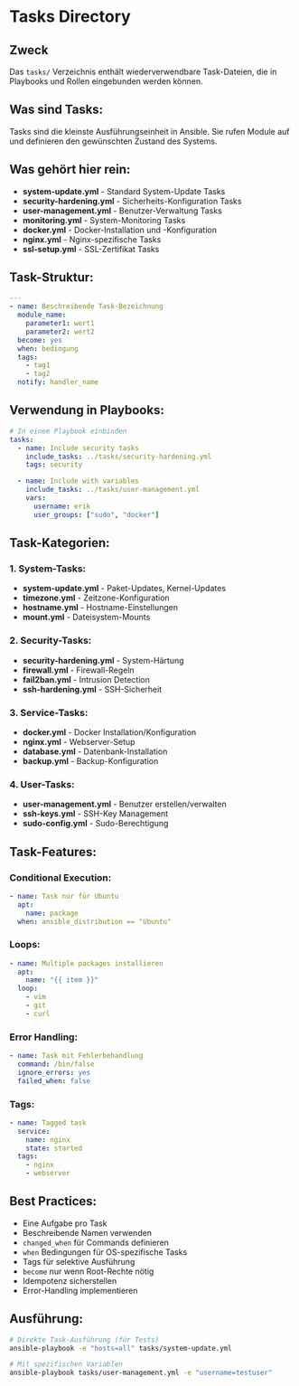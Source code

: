 # Tasks Directory

## Zweck
Das `tasks/` Verzeichnis enthält wiederverwendbare Task-Dateien, die in Playbooks und Rollen eingebunden werden können.

## Was sind Tasks:
Tasks sind die kleinste Ausführungseinheit in Ansible. Sie rufen Module auf und definieren den gewünschten Zustand des Systems.

## Was gehört hier rein:
- **system-update.yml** - Standard System-Update Tasks
- **security-hardening.yml** - Sicherheits-Konfiguration Tasks
- **user-management.yml** - Benutzer-Verwaltung Tasks
- **monitoring.yml** - System-Monitoring Tasks
- **docker.yml** - Docker-Installation und -Konfiguration
- **nginx.yml** - Nginx-spezifische Tasks
- **ssl-setup.yml** - SSL-Zertifikat Tasks

## Task-Struktur:
```yaml
---
- name: Beschreibende Task-Bezeichnung
  module_name:
    parameter1: wert1
    parameter2: wert2
  become: yes
  when: bedingung
  tags: 
    - tag1
    - tag2
  notify: handler_name
```

## Verwendung in Playbooks:
```yaml
# In einem Playbook einbinden
tasks:
  - name: Include security tasks
    include_tasks: ../tasks/security-hardening.yml
    tags: security

  - name: Include with variables
    include_tasks: ../tasks/user-management.yml
    vars:
      username: erik
      user_groups: ["sudo", "docker"]
```

## Task-Kategorien:

### 1. System-Tasks:
- **system-update.yml** - Paket-Updates, Kernel-Updates
- **timezone.yml** - Zeitzone-Konfiguration
- **hostname.yml** - Hostname-Einstellungen
- **mount.yml** - Dateisystem-Mounts

### 2. Security-Tasks:
- **security-hardening.yml** - System-Härtung
- **firewall.yml** - Firewall-Regeln
- **fail2ban.yml** - Intrusion Detection
- **ssh-hardening.yml** - SSH-Sicherheit

### 3. Service-Tasks:
- **docker.yml** - Docker Installation/Konfiguration
- **nginx.yml** - Webserver-Setup
- **database.yml** - Datenbank-Installation
- **backup.yml** - Backup-Konfiguration

### 4. User-Tasks:
- **user-management.yml** - Benutzer erstellen/verwalten
- **ssh-keys.yml** - SSH-Key Management
- **sudo-config.yml** - Sudo-Berechtigung

## Task-Features:

### Conditional Execution:
```yaml
- name: Task nur für Ubuntu
  apt:
    name: package
  when: ansible_distribution == "Ubuntu"
```

### Loops:
```yaml
- name: Multiple packages installieren
  apt:
    name: "{{ item }}"
  loop:
    - vim
    - git
    - curl
```

### Error Handling:
```yaml
- name: Task mit Fehlerbehandlung
  command: /bin/false
  ignore_errors: yes
  failed_when: false
```

### Tags:
```yaml
- name: Tagged task
  service:
    name: nginx
    state: started
  tags:
    - nginx
    - webserver
```

## Best Practices:
- Eine Aufgabe pro Task
- Beschreibende Namen verwenden
- `changed_when` für Commands definieren
- `when` Bedingungen für OS-spezifische Tasks
- Tags für selektive Ausführung
- `become` nur wenn Root-Rechte nötig
- Idempotenz sicherstellen
- Error-Handling implementieren

## Ausführung:
```bash
# Direkte Task-Ausführung (für Tests)
ansible-playbook -e "hosts=all" tasks/system-update.yml

# Mit spezifischen Variablen
ansible-playbook tasks/user-management.yml -e "username=testuser"
```
